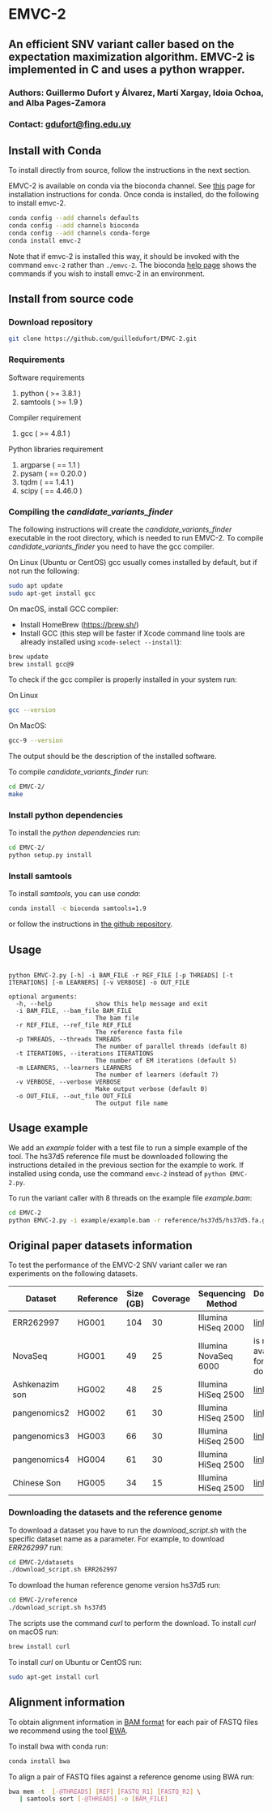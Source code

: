 # EMVC-2
## An efficient SNV variant caller based on the expectation maximization algorithm. EMVC-2 is implemented in C and uses a python wrapper.
### Authors: Guillermo Dufort y Álvarez, Martí Xargay, Idoia Ochoa, and Alba Pages-Zamora
### Contact: gdufort@fing.edu.uy

## Install with Conda
To install directly from source, follow the instructions in the next section.

EMVC-2 is available on conda via the bioconda channel. See [this](https://docs.conda.io/projects/conda/en/latest/user-guide/install/index.html) page for installation instructions for conda. Once conda is installed, do the following to install emvc-2.
```bash
conda config --add channels defaults
conda config --add channels bioconda
conda config --add channels conda-forge
conda install emvc-2
```
Note that if emvc-2 is installed this way, it should be invoked with the command `emvc-2` rather than `./emvc-2`. The bioconda [help page](https://bioconda.github.io/tutorials/gcb2020.html#conda-environments) shows the commands if you wish to install emvc-2 in an environment.

## Install from source code

### Download repository
```bash
git clone https://github.com/guilledufort/EMVC-2.git
```
### Requirements

Software requirements
1. python ( >= 3.8.1 )
2. samtools ( >= 1.9 )

Compiler requirement
1. gcc ( >= 4.8.1 )

Python libraries requirement
1. argparse ( == 1.1 )
2. pysam ( == 0.20.0 )
3. tqdm ( == 1.4.1 )
4. scipy ( == 4.46.0 )

### Compiling the *candidate_variants_finder* 

The following instructions will create the *candidate_variants_finder* executable in the root directory, which is needed to run EMVC-2.
To compile *candidate_variants_finder* you need to have the gcc compiler. 

On Linux (Ubuntu or CentOS) gcc usually comes installed by default, but if not run the following:
```bash
sudo apt update
sudo apt-get install gcc
```

On macOS, install GCC compiler:
- Install HomeBrew (https://brew.sh/)
- Install GCC (this step will be faster if Xcode command line tools are already installed using ```xcode-select --install```):
```bash
brew update
brew install gcc@9
```

To check if the gcc compiler is properly installed in your system run:

On Linux
```bash
gcc --version
```
On MacOS:
```bash
gcc-9 --version
```
The output should be the description of the installed software.

To compile *candidate_variants_finder* run:
```bash
cd EMVC-2/
make
```
### Install python dependencies

To install the *python dependencies* run:
```bash
cd EMVC-2/
python setup.py install
```

### Install samtools

To install *samtools*, you can use *conda*:
```bash
conda install -c bioconda samtools=1.9
```
or follow the instructions in [the github repository](https://github.com/samtools/samtools).

## Usage

```console 

python EMVC-2.py [-h] -i BAM_FILE -r REF_FILE [-p THREADS] [-t ITERATIONS] [-m LEARNERS] [-v VERBOSE] -o OUT_FILE

optional arguments:
  -h, --help            show this help message and exit
  -i BAM_FILE, --bam_file BAM_FILE
                        The bam file
  -r REF_FILE, --ref_file REF_FILE
                        The reference fasta file
  -p THREADS, --threads THREADS
                        The number of parallel threads (default 8)
  -t ITERATIONS, --iterations ITERATIONS
                        The number of EM iterations (default 5)
  -m LEARNERS, --learners LEARNERS
                        The number of learners (default 7)
  -v VERBOSE, --verbose VERBOSE
                        Make output verbose (default 0)
  -o OUT_FILE, --out_file OUT_FILE
                        The output file name

```


## Usage example
We add an *example* folder with a test file to run a simple example of the tool. The hs37d5 reference file must be downloaded following the instructions detailed in the previous section for the example to work.
If installed using conda, use the command `emvc-2` instead of `python EMVC-2.py`.

To run the variant caller with 8 threads on the example file *example.bam*:
```bash
cd EMVC-2
python EMVC-2.py -i example/example.bam -r reference/hs37d5/hs37d5.fa.gz -p 8 -o example/example.vcf
```

## Original paper datasets information

To test the performance of the EMVC-2 SNV variant caller we ran experiments on the following datasets.

| Dataset        | Reference | Size (GB) | Coverage | Sequencing Method     | Download link                                                                                                                                                       |
|----------------|-----------|-----------|----------|-----------------------|---------------------------------------------------------------------------------------------------------------------------------------------------------------------|
| ERR262997      | HG001     | 104       | 30       | Illumina HiSeq 2000   | [link](https://www.ebi.ac.uk/ena/browser/view/ERA207860?show=reads)                                                                                            |
| NovaSeq        | HG001     | 49        | 25       | Illumina NovaSeq 6000 | is not available for download                                                                                                                                                                   |
| Ashkenazim son | HG002     | 48        | 25       | Illumina HiSeq 2500   | [link](https://ftp-trace.ncbi.nlm.nih.gov/giab/ftp/data/AshkenazimTrio/HG002_NA24385_son/10XGenomics)                                                          |
| pangenomics2   | HG002     | 61        | 30       | Illumina HiSeq 2500   | [link](https://s3-us-west-2.amazonaws.com/human-pangenomics/index.html?prefix=NHGRI_UCSC_panel/HG002/hpp_HG002_NA24385_son_v1/ILMN/downsampled/)               |
| pangenomics3   | HG003     | 66        | 30       | Illumina HiSeq 2500   | [link](https://s3-us-west-2.amazonaws.com/human-pangenomics/index.html?prefix=NHGRI_UCSC_panel/HG002/hpp_HG002_NA24385_son_v1/parents/ILMN/downsampled/HG003/) |
| pangenomics4   | HG004     | 61        | 30       | Illumina HiSeq 2500   | [link](https://s3-us-west-2.amazonaws.com/human-pangenomics/index.html?prefix=NHGRI_UCSC_panel/HG002/hpp_HG002_NA24385_son_v1/parents/ILMN/downsampled/HG004/) |
| Chinese Son    | HG005     | 34        | 15       | Illumina HiSeq 2500   | [link](https://ftp-trace.ncbi.nlm.nih.gov/giab/ftp/data/ChineseTrio/HG005_NA24631_son/NIST_Stanford_Illumina_6kb_matepair/fastqs/)         


### Downloading the datasets and the reference genome

To download a dataset you have to run the *download_script.sh* with the specific dataset name as a parameter.
For example, to download *ERR262997* run:
```bash
cd EMVC-2/datasets
./download_script.sh ERR262997
```

To download the human reference genome version hs37d5 run:
```bash
cd EMVC-2/reference
./download_script.sh hs37d5
```

The scripts use the command *curl* to perform the download. 
To install *curl* on macOS run:
 ```bash
brew install curl
```
To install *curl* on Ubuntu or CentOS run:
 ```bash
sudo apt-get install curl
```

## Alignment information

To obtain alignment information in [BAM format](https://samtools.github.io/hts-specs/SAMv1.pdf) for each pair of FASTQ files we recommend using the tool [BWA](https://github.com/lh3/bwa).

To install bwa with conda run:
 ```bash
conda install bwa
```

To align a pair of FASTQ files against a reference genome using BWA run:
 ```bash
bwa mem -t  [-@THREADS] [REF] [FASTQ_R1] [FASTQ_R2] \
    | samtools sort [-@THREADS] -o [BAM_FILE] 
```
